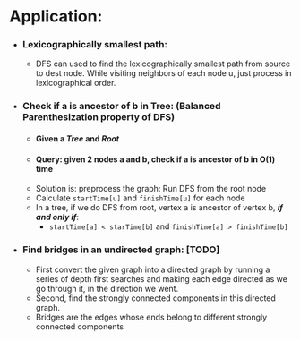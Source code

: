 # Application:
- ### Lexicographically smallest path:
  - DFS can used to find the lexicographically smallest path from source to dest node. While visiting neighbors of each node u, just process in lexicographical order.
- ### Check if a is ancestor of b in Tree: (Balanced Parenthesization property of DFS) 
  - #### Given a ***Tree*** and ***Root***
  - #### Query: given 2 nodes a and b, check if a is ancestor of b in O(1) time
  - Solution is: preprocess the graph: Run DFS from the root node
  - Calculate `startTime[u]` and `finishTime[u]` for each node
  - In a tree, if we do DFS from root, vertex a is ancestor of vertex b, ***if and only if***:
    - `startTime[a] < starTime[b]` and `finishTime[a] > finishTime[b]`
      
- ### Find bridges in an undirected graph: [TODO]
  - First convert the given graph into a directed graph by running a series of depth first searches and making each edge directed as we go through it, in the direction we went.
  - Second, find the strongly connected components in this directed graph.
  - Bridges are the edges whose ends belong to different strongly connected components
